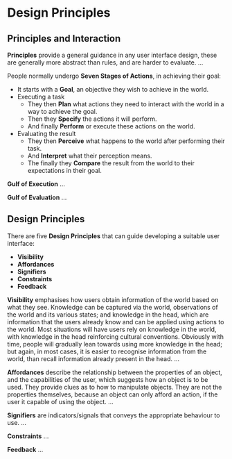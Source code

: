 # Design Principles

## Principles and Interaction
**Principles** provide a general guidance in any user interface design, these are generally more abstract than rules, and are harder to evaluate. ...

People normally undergo **Seven Stages of Actions**, in achieving their goal:
* It starts with a **Goal**, an objective they wish to achieve in the world.
* Executing a task
    * They then **Plan** what actions they need to interact with the world in a way to achieve the goal.
    * Then they **Specify** the actions it will perform.
    * And finally **Perform** or execute these actions on the world.
* Evaluating the result
    * They then **Perceive** what happens to the world after performing their task.
    * And **Interpret** what their perception means.
    * The finally they **Compare** the result from the world to their expectations in their goal.

**Gulf of Execution** ...

**Gulf of Evaluation** ...

## Design Principles
There are five **Design Principles** that can guide developing a suitable user interface:
* **Visibility**
* **Affordances**
* **Signifiers**
* **Constraints**
* **Feedback**

**Visibility** emphasises how users obtain information of the world based on what they see. Knowledge can be captured via the world, observations of the world and its various states; and knowledge in the head, which are information that the users already know and can be applied using actions to the world. Most situations will have users rely on knowledge in the world, with knowledge in the head reinforcing cultural conventions. Obviously with time, people will gradually lean towards using more knowledge in the head; but again, in most cases, it is easier to recognise information from the world, than recall information already present in the head. ...

**Affordances** describe the relationship between the properties of an object, and the capabilities of the user, which suggests how an object is to be used. They provide clues as to how to manipulate objects. They are not the properties themselves, because an object can only afford an action, if the user it capable of using the object. ...

**Signifiers** are indicators/signals that conveys the appropriate behaviour to use. ...

**Constraints** ...

**Feedback** ...

